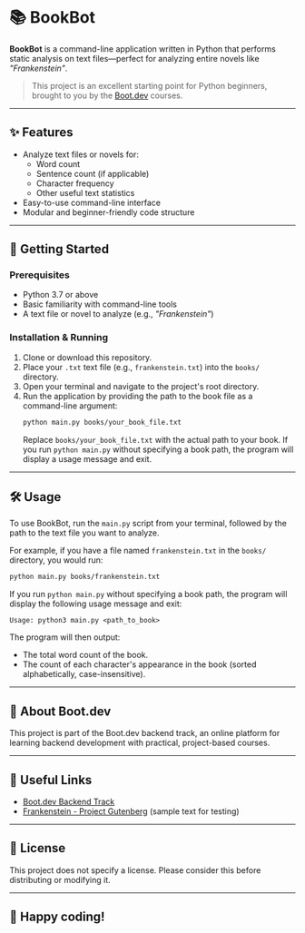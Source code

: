 # 📚 BookBot

**BookBot** is a command-line application written in Python that performs static analysis on text files—perfect for analyzing entire novels like *"Frankenstein"*.

> This project is an excellent starting point for Python beginners, brought to you by the [Boot.dev](https://www.boot.dev/tracks/backend) courses.

---

## ✨ Features

- Analyze text files or novels for:
  - Word count
  - Sentence count (if applicable)
  - Character frequency
  - Other useful text statistics
- Easy-to-use command-line interface
- Modular and beginner-friendly code structure

---

## 🚀 Getting Started

### Prerequisites
- Python 3.7 or above
- Basic familiarity with command-line tools
- A text file or novel to analyze (e.g., *"Frankenstein"*)

### Installation & Running
1.  Clone or download this repository.
2.  Place your `.txt` text file (e.g., `frankenstein.txt`) into the `books/` directory.
3.  Open your terminal and navigate to the project's root directory.
4.  Run the application by providing the path to the book file as a command-line argument:
    ```bash
    python main.py books/your_book_file.txt
    ```
    Replace `books/your_book_file.txt` with the actual path to your book. If you run `python main.py` without specifying a book path, the program will display a usage message and exit.

---

## 🛠️ Usage

To use BookBot, run the `main.py` script from your terminal, followed by the path to the text file you want to analyze.

For example, if you have a file named `frankenstein.txt` in the `books/` directory, you would run:
```bash
python main.py books/frankenstein.txt
```

If you run `python main.py` without specifying a book path, the program will display the following usage message and exit:
```
Usage: python3 main.py <path_to_book>
```

The program will then output:
- The total word count of the book.
- The count of each character's appearance in the book (sorted alphabetically, case-insensitive).

---

## 📖 About Boot.dev

This project is part of the Boot.dev backend track, an online platform for learning backend development with practical, project-based courses.

---

## 🔗 Useful Links
- [Boot.dev Backend Track](https://www.boot.dev/tracks/backend)
- [Frankenstein - Project Gutenberg](https://raw.githubusercontent.com/asweigart/codebreaker/master/frankenstein.txt) (sample text for testing)

---

## 📄 License

This project does not specify a license. Please consider this before distributing or modifying it.

---

## 🎉 Happy coding!